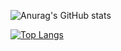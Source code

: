 ![Anurag's GitHub stats](https://github-readme-stats.vercel.app/api?username=makoto-ogata&show_icons=true&theme=radical)

[![Top Langs](https://github-readme-stats.vercel.app/api/top-langs/?username=makoto-ogata&hide=javascript,html)](https://github.com/makoto-ogata/github-readme-stats)
<!-- ### Hi there 👋 -->

<!--
**yuktnk/yuktnk** is a ✨ _special_ ✨ repository because its `README.md` (this file) appears on your GitHub profile.

Here are some ideas to get you started:

- 🔭 I’m currently working on ...
- 🌱 I’m currently learning ...
- 👯 I’m looking to collaborate on ...
- 🤔 I’m looking for help with ...
- 💬 Ask me about ...
- 📫 How to reach me: ...
- 😄 Pronouns: ...
- ⚡ Fun fact: ...
-->
